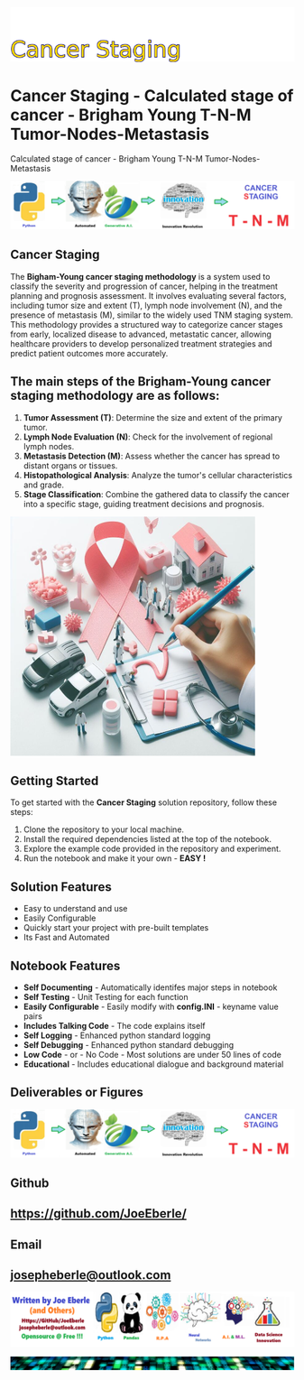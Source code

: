 
![Image image_filename](solution_sign.png)

# Cancer Staging - Calculated stage of cancer - Brigham Young T-N-M  Tumor-Nodes-Metastasis
Calculated stage of cancer - Brigham Young T-N-M  Tumor-Nodes-Metastasis

![Image image_filename](code.png)

## Cancer Staging

The **Bigham-Young cancer staging methodology** is a system used to classify the severity and progression of cancer, helping in the treatment planning and prognosis assessment. It involves evaluating several factors, including tumor size and extent (T), lymph node involvement (N), and the presence of metastasis (M), similar to the widely used TNM staging system. This methodology provides a structured way to categorize cancer stages from early, localized disease to advanced, metastatic cancer, allowing healthcare providers to develop personalized treatment strategies and predict patient outcomes more accurately.

## The main steps of the Brigham-Young cancer staging methodology are as follows:

1. **Tumor Assessment (T)**: Determine the size and extent of the primary tumor.
2. **Lymph Node Evaluation (N)**: Check for the involvement of regional lymph nodes.
3. **Metastasis Detection (M)**: Assess whether the cancer has spread to distant organs or tissues.
4. **Histopathological Analysis**: Analyze the tumor's cellular characteristics and grade.
5. **Stage Classification**: Combine the gathered data to classify the cancer into a specific stage, guiding treatment decisions and prognosis.


![Image image_filename](sample.png)

## Getting Started
To get started with the **Cancer Staging** solution repository, follow these steps:
1. Clone the repository to your local machine.
2. Install the required dependencies listed at the top of the notebook.
3. Explore the example code provided in the repository and experiment.
4. Run the notebook and make it your own - **EASY !**
    
## Solution Features
- Easy to understand and use  
- Easily Configurable 
- Quickly start your project with pre-built templates
- Its Fast and Automated

## Notebook Features
- **Self Documenting** - Automatically identifes major steps in notebook 
- **Self Testing** - Unit Testing for each function
- **Easily Configurable** - Easily modify with **config.INI** - keyname value pairs
- **Includes Talking Code** - The code explains itself 
- **Self Logging** - Enhanced python standard logging   
- **Self Debugging** - Enhanced python standard debugging
- **Low Code** - or - No Code  - Most solutions are under 50 lines of code
- **Educational** - Includes educational dialogue and background material
    
## Deliverables or Figures
 ![additional_image](cancer_staging.png)  <br>
    

## Github    
## https://github.com/JoeEberle/ 

## Email 
## josepheberle@outlook.com 

    
![Developer](developer.png)

![Brand](brand.png)
    
